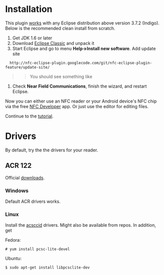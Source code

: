 # Installation #
This plugin [works](Requirements.md) with any Eclipse distribution above version 3.7.2 (Indigo). Below is the recommended clean install from scratch.<br />

  1. Get JDK 1.6 or later
  1. Download [Eclipse Classic](http://www.eclipse.org/downloads/packages/eclipse-classic-42/junor) and unpack it
  1. Start Eclipse and go to menu <b>Help->Install new software</b>. Add update site
```
  http://nfc-eclipse-plugin.googlecode.com/git/nfc-eclipse-plugin-feature/update-site/
```
> > You should see something like
> > ![![](http://wiki.nfc-eclipse-plugin.googlecode.com/git/images/update_site.png)](http://wiki.nfc-eclipse-plugin.googlecode.com/git/images/update_site.png)
  1. Check <b>Near Field Communications</b>, finish the wizard, and restart Eclipse.

Now you can either use an NFC reader or your Android device's NFC chip via the free [NFC Developer](http://play.google.com/store/apps/details?id=com.antares.nfc) app. Or just use the editor for editing files.

Continue to the [tutorial](Tutorial.md).
# Drivers #
By default, try the the drivers for your reader.

## ACR 122 ##
Official [downloads](http://www.acs.com.hk/index.php?pid=product&id=ACR122U).
### Windows ###
Default ACR drivers works.
### Linux ###
Install the [acsccid](http://acsccid.sourceforge.net/) drivers. Might also be available from repos. In addition, get

Fedora:
```
# yum install pcsc-lite-devel
```
Ubuntu:
```
$ sudo apt-get install libpcsclite-dev
```



